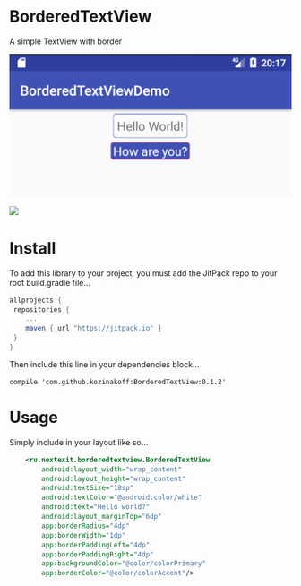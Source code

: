 # BorderedTextView
A simple TextView with border

![screenshot](screenshot.png)

[![](https://jitpack.io/v/kozinakoff/BorderedTextView.svg)](https://jitpack.io/#kozinakoff/BorderedTextView)

# Install
To add this library to your project, you must add the JitPack repo to your root build.gradle file...

```groovy
allprojects {
 repositories {
    ...
    maven { url "https://jitpack.io" }
 }
}
```

Then include this line in your dependencies block...

```
compile 'com.github.kozinakoff:BorderedTextView:0.1.2'
```


# Usage
Simply include in your layout like so...

```xml
    <ru.nextexit.borderedtextview.BorderedTextView
        android:layout_width="wrap_content"
        android:layout_height="wrap_content"
        android:textSize="18sp"
        android:textColor="@android:color/white"
        android:text="Hello world?"
        android:layout_marginTop="6dp"
        app:borderRadius="4dp"
        app:borderWidth="1dp"
        app:borderPaddingLeft="4dp"
        app:borderPaddingRight="4dp"
        app:backgroundColor="@color/colorPrimary"
        app:borderColor="@color/colorAccent"/>
```
